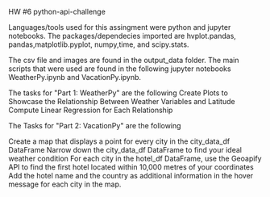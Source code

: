 HW #6 python-api-challenge

Languages/tools used for this assingment were python and jupyter notebooks.
The packages/dependecies imported are hvplot.pandas, pandas,matplotlib.pyplot,
numpy,time, and scipy.stats.

The csv file and images are found in the output_data folder. 
The main scripts that were used are found in the following jupyter notebooks WeatherPy.ipynb and VacationPy.ipynb. 

The tasks for "Part 1: WeatherPy" are the following
Create Plots to Showcase the Relationship Between Weather Variables and Latitude
Compute Linear Regression for Each Relationship

The Tasks for "Part 2: VacationPy" are the following

Create a map that displays a point for every city in the city_data_df DataFrame
Narrow down the city_data_df DataFrame to find your ideal weather condition 
For each city in the hotel_df DataFrame, use the Geoapify API to find the first hotel located within 10,000 metres of your coordinates 
Add the hotel name and the country as additional information in the hover message for each city in the map. 


